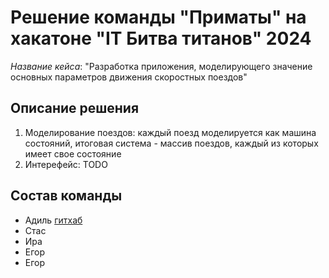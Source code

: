 # Решение команды "Приматы" на хакатоне "IT Битва титанов" 2024

*Название кейса*: "Разработка приложения, моделирующего значение основных параметров движения скоростных поездов"

## Описание решения

1. Моделирование поездов: каждый поезд моделируется как машина состояний, итоговая система - массив поездов, каждый из которых имеет свое состояние
2. Интерефейс: TODO

## Состав команды

 - Адиль [гитхаб](github.com/LLLida)
 - Стас
 - Ира
 - Егор
 - Егор

